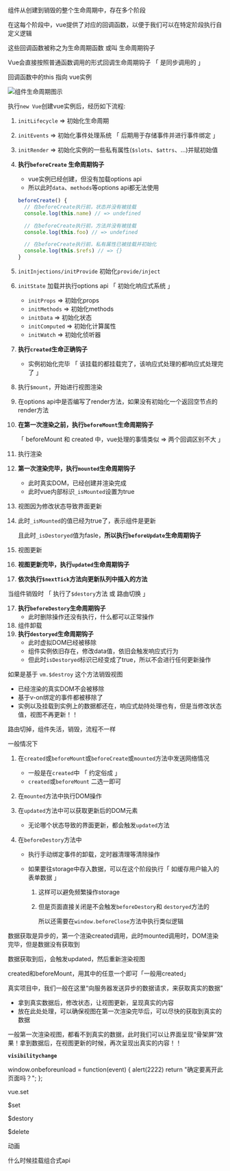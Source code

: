 组件从创建到销毁的整个生命周期中，存在多个阶段

在这每个阶段中，vue提供了对应的回调函数，以便于我们可以在特定阶段执行自定义逻辑

这些回调函数被称之为生命周期函数 或叫 生命周期钩子

Vue会直接按照普通函数调用的形式回调生命周期钩子 「 是同步调用的 」

回调函数中的this 指向 vue实例

![组件生命周期图示](https://cn.vuejs.org/assets/lifecycle_zh-CN.W0MNXI0C.png) 



执行`new Vue`创建vue实例后，经历如下流程:

1. `initLifecycle` => 初始化生命周期

2. `initEvents`  => 初始化事件处理系统 「 后期用于存储事件并进行事件绑定 」

3. `initRender` => 初始化实例的一些私有属性(`$slots`、`$attrs`、...)并赋初始值

4. **执行`beforeCreate` 生命周期钩子** 

   +  vue实例已经创建，但没有加载options api
   + 所以此时`data`、`methods`等options api都无法使用

   ```js
   beforeCreate() {
     // 在beforeCreate执行前，状态并没有被挂载
     console.log(this.name) // => undefined
   
     // 在beforeCreate执行前，方法并没有被挂载
     console.log(this.foo) // => undefined
   
     // 在beforeCreate执行前，私有属性已被挂载并初始化
     console.log(this.$refs) // => {}
   }
   ```

   

5. `initInjections/initProvide` 初始化`provide/inject`
6. `initState` 加载并执行options api 「 初始化响应式系统 」
   + `initProps`  => 初始化props
   + `initMethods` => 初始化methods
   + `initData` => 初始化状态
   + `initComputed` => 初始化计算属性
   + `initWatch` => 初始化侦听器

7. **执行`created`生命正确钩子**
   + 实例初始化完毕 「 该挂载的都挂载完了，该响应式处理的都响应式处理完了 」



8. 执行`$mount`，开始进行视图渲染

9. 在options api中是否编写了render方法，如果没有初始化一个返回空节点的render方法

10. **在第一次渲染之前，执行`beforeMount`生命周期钩子**

    「  beforeMount 和 created 中，vue处理的事情类似 => 两个回调区别不大 」



10. 执行渲染
11. **第一次渲染完毕，执行`mounted`生命周期钩子**
    + 此时真实DOM，已经创建并渲染完成
    + 此时vue内部标识`_isMounted`设置为true



12. 视图因为修改状态导致界面更新

13. 此时`_isMounted`的值已经为true了，表示组件是更新

    且此时`_isDestoryed`值为fasle，**所以执行`beforeUpdate`生命周期钩子**

14. 视图更新
15. **视图更新完毕，执行`updated`生命周期钩子**
16. **依次执行`$nextTick`方法向更新队列中插入的方法**



当组件销毁时 「 执行了`$destory`方法 或 路由切换 」

17. **执行`beforeDestory`生命周期钩子** 
    + 此时删除操作还没有执行，什么都可以正常操作
18. 组件卸载
19. **执行`destoryed`生命周期钩子**
    + 此时虚拟DOM已经被移除
    + 组件实例依旧存在，修改data值，依旧会触发响应式行为
    + 但此时`isDestoryed`标识已经变成了true，所以不会进行任何更新操作





如果是基于 `vm.$destroy` 这个方法销毁视图

+ 已经渲染的真实DOM不会被移除
+ 基于v-on绑定的事件都被移除了
+ 实例以及挂载到实例上的数据都还在，响应式劫持处理也有，但是当修改状态值，视图不再更新！！

路由切掉，组件失活，销毁，流程不一样



一般情况下

1. 在`created`或`beforeMount`或`beforeCreate`或`mounted`方法中发送网络情况

   + 一般是在`created`中 「 约定俗成 」
   + `created`或`beforeMount` 二选一即可

2. 在`mounted`方法中执行DOM操作

3. 在`updated`方法中可以获取更新后的DOM元素

   + 无论哪个状态导致的界面更新，都会触发`updated`方法

4. 在`beforeDestory`方法中

   + 执行手动绑定事件的卸载，定时器清理等清除操作

   + 如果要往storage中存入数据，可以在这个阶段执行「 如缓存用户输入的表单数据 」

     1. 这样可以避免频繁操作storage

     2. 但是页面直接关闭是不会触发`beforeDestory`和 `destoryed`方法的

        所以还需要在`window.beforeClose`方法中执行类似逻辑

   


数据获取是异步的，第一个渲染created调用，此时mounted调用时，DOM渲染完毕，但是数据没有获取到

数据获取到后，会触发updated，然后重新渲染视图





created和beforeMount，用其中的任意一个即可「一般用created」

真实项目中，我们一般在这里“向服务器发送异步的数据请求，来获取真实的数据”
+ 拿到真实数据后，修改状态，让视图更新，呈现真实的内容
+ 放在此处处理，可以确保视图在第一次渲染完毕后，可以尽快的获取到真实的数据

一般第一次渲染视图，都看不到真实的数据，此时我们可以让界面呈现“骨架屏”效果！拿到数据后，在视图更新的时候，再次呈现出真实的内容！！



**`visibilitychange`**

window.onbeforeunload = function(event) {
    alert(2222)
    return "确定要离开此页面吗？";
};



vue.set

$set

$destory

$delete

动画

什么时候挂载组合式api
